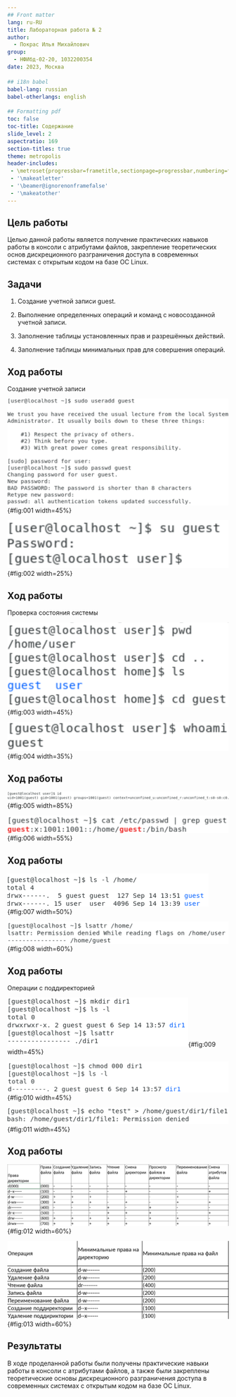 ```yaml
---
## Front matter
lang: ru-RU
title: Лабораторная работа № 2
author:
  - Покрас Илья Михайлович
group:
  - НФИбд-02-20, 1032200354
date: 2023, Москва

## i18n babel
babel-lang: russian
babel-otherlangs: english

## Formatting pdf
toc: false
toc-title: Содержание
slide_level: 2
aspectratio: 169
section-titles: true
theme: metropolis
header-includes:
 - \metroset{progressbar=frametitle,sectionpage=progressbar,numbering=fraction}
 - '\makeatletter'
 - '\beamer@ignorenonframefalse'
 - '\makeatother'
---
```


## Цель работы

Целью данной работы является получение практических навыков работы в консоли с атрибутами файлов, закрепление теоретических основ дискреционного разграничения доступа в современных системах с открытым кодом на базе ОС Linux.


## Задачи

1. Создание учетной записи guest.

2. Выполнение определенных операций и команд с новосозданной учетной записи.

3. Заполнение таблицы  установленных прав и разрешённых действий.

4. Заполнение таблицы минимальных прав для совершения операций.

## Ход работы

Создание учетной записи

![Создание и настройка пароля учетной записи](./image/img1.png){#fig:001 width=45%}

![Вход в новосозданную учетную запись](./image/img2.png){#fig:002 width=25%}


## Ход работы

Проверка состояния системы

![Проверка текущей директории](./image/img3.png){#fig:003 width=45%}

![Проверка имени пользователя](./image/img4.png){#fig:004 width=35%}

## Ход работы

![Проверка данных пользователя](./image/img5.png){#fig:005 width=85%}

![Содержимое файла passwd с ключевым словом guest](./image/img6.png){#fig:006 width=55%}

## Ход работы

![Содержимое директории](./image/img7.png){#fig:007 width=50%}

![Проверка расширенных атрибутов директории](./image/img8.png){#fig:008 width=60%}

## Ход работы

Операции с поддиректорией

![Создание поддиректории и проверка прав доступа и атрибутов](./image/img9.png){#fig:009 width=45%}

![Снятие всех прав доступа и атрибутов с поддиректории](./image/img10.png){#fig:010 width=45%}

![Создание файла file1 в поддиректории dir1](./image/img11.png){#fig:011 width=45%}


## Ход работы

![Таблица 2.1 - «Установленные права и разрешённые действия»](./image/img12.png){#fig:012 width=60%}

![Таблица 2.2 - «Минимальные права для совершения операций»](./image/img13.png){#fig:013 width=60%}

## Результаты

В ходе проделанной работы были получены практические навыки работы в консоли с атрибутами файлов, а также были закреплены теоретические основы дискреционного разграничения доступа в современных системах с открытым кодом на базе ОС Linux.
